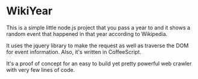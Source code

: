 WikiYear
========

This is a simple little node.js project that you pass a year to and it shows
a random event that happened in that year according to Wikipedia.

It uses the jquery library to make the request as well as traverse the DOM for
event information. Also, it's written in CoffeeScript.

It's a proof of concept for an easy to build yet pretty powerful web crawler
with very few lines of code.
